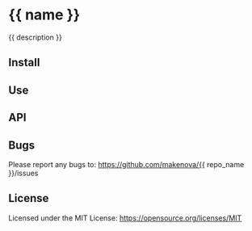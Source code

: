 # {{ name }}

{{ description }}

## Install

## Use

## API

## Bugs

Please report any bugs to: https://github.com/makenova/{{ repo_name }}/issues

## License

Licensed under the MIT License: https://opensource.org/licenses/MIT
